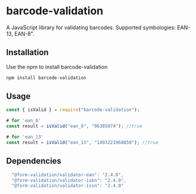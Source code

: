 # barcode-validation

A JavaScript library for validating barcodes. Supported symbologies: EAN-13, EAN-8".

## Installation

Use the npm to install barcode-validation

```bash
npm install barcode-validation
```

## Usage

```javascript
const { isValid } = require("barcode-validation");

# for 'ean_8'
const result = isValid("ean_8", "96385074"); //true 

# for 'ean_13'
const result = isValid("ean_13", "1493221968850"); //true

```

## Dependencies

```javascript
  "@form-validation/validator-ean": "2.4.0",
  "@form-validation/validator-isbn": "2.4.0",
  "@form-validation/validator-issn": "2.4.0"

```
